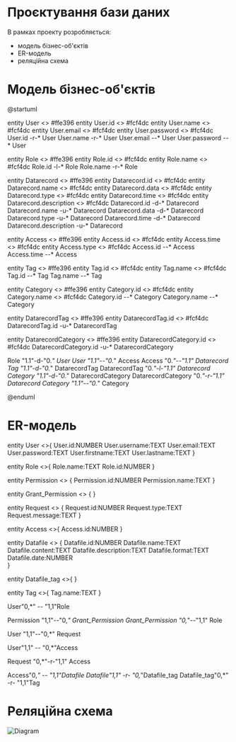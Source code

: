# Проєктування бази даних

В рамках проекту розробляється: 
- модель бізнес-об'єктів 
- ER-модель
- реляційна схема

# Модель бізнес-об'єктів

@startuml

entity User <<ENTITY>> #ffe396
entity User.id <<NUMBER>> #fcf4dc
entity User.name <<TEXT>> #fcf4dc
entity User.email <<TEXT>> #fcf4dc
entity User.password <<TEXT>> #fcf4dc
User.id -r-* User
User.name -r-* User
User.email --* User
User.password --* User

entity Role <<ENTITY>> #ffe396
entity Role.id <<NUMBER>> #fcf4dc
entity Role.name <<TEXT>> #fcf4dc
Role.id -l-* Role
Role.name -r-* Role

entity Datarecord <<ENTITY>> #ffe396
entity Datarecord.id <<NUMBER>> #fcf4dc
entity Datarecord.name <<TEXT>> #fcf4dc
entity Datarecord.data <<TEXT>> #fcf4dc
entity Datarecord.type <<TEXT>> #fcf4dc
entity Datarecord.time <<DATETIME>> #fcf4dc
entity Datarecord.description <<TEXT>> #fcf4dc
Datarecord.id -d-* Datarecord
Datarecord.name -u-* Datarecord
Datarecord.data -d-* Datarecord
Datarecord.type -u-* Datarecord
Datarecord.time -d-* Datarecord
Datarecord.description -u-* Datarecord

entity Access <<ENTITY>> #ffe396
entity Access.id <<NUMBER>> #fcf4dc
entity Access.time <<DATETIME>> #fcf4dc
entity Access.type <<TEXT>> #fcf4dc
Access.id --* Access
Access.time --* Access

entity Tag <<ENTITY>> #ffe396
entity Tag.id <<NUMBER>> #fcf4dc
entity Tag.name <<TEXT>> #fcf4dc
Tag.id --* Tag
Tag.name --* Tag

entity Category <<ENTITY>> #ffe396
entity Category.id <<NUMBER>> #fcf4dc
entity Category.name <<TEXT>> #fcf4dc
Category.id --* Category
Category.name --* Category

entity DatarecordTag <<ENTITY>> #ffe396
entity DatarecordTag.id <<NUMBER>> #fcf4dc
DatarecordTag.id -u-* DatarecordTag

entity DatarecordCategory <<ENTITY>> #ffe396
entity DatarecordCategory.id <<NUMBER>> #fcf4dc
DatarecordCategory.id -u-* DatarecordCategory

Role "1.1"-d-"0.*" User
User "1.1"--"0.*" Access
Access "0.*"--"1.1" Datarecord
Tag "1.1"-d-"0.*" DatarecordTag
DatarecordTag "0.*"-l-"1.1" Datarecord
Category "1.1"-d-"0.*" DatarecordCategory
DatarecordCategory "0.*"-r-"1.1" Datarecord
Category "1.1"--"0.*" Category

@enduml

# ER-модель
entity User <>{ User.id:NUMBER User.username:TEXT User.email:TEXT User.password:TEXT User.firstname:TEXT User.lastname:TEXT }

entity Role <<ENTITY>>{ 
    Role.name:TEXT 
    Role.id:NUMBER 
}

entity Permission <<ENTITY>> {
    Permission.id:NUMBER
    Permission.name:TEXT
}

entity Grant_Permission <<ENTITY>> {
}

entity Request <<ENTITY>> {
    Request.id:NUMBER
    Request.type:TEXT
    Request.message:TEXT
}

entity Access <<ENTITY>>{ 
    Access.id:NUMBER 
}

entity Datafile <<ENTITY>> { 
    Datafile.id:NUMBER 
    Datafile.name:TEXT 
    Datafile.content:TEXT 
    Datafile.description:TEXT 
    Datafile.format:TEXT 
    Datafile.date:NUMBER    
}

entity Datafile_tag <<ENTITY>>{ 
}

entity Tag <<ENTITY>>{ 
    Tag.name:TEXT 
}

User"0,*" -- "1,1"Role

Permission "1,1"--"0,*" Grant_Permission
Grant_Permission "0,*"--"1,1" Role

User "1,1"--"0,*" Request

User"1,1" -- "0,*"Access

Request "0,*"-r-"1,1" Access

Access"0,*" -- "1,1"Datafile 
Datafile"1,1" -r- "0,*"Datafile_tag 
Datafile_tag"0,*" -r- "1,1"Tag 




# Реляційна схема 
![Diagram](https://github.com/user-attachments/assets/c164ab09-60de-48c0-b914-b12b7f82fcc0)

